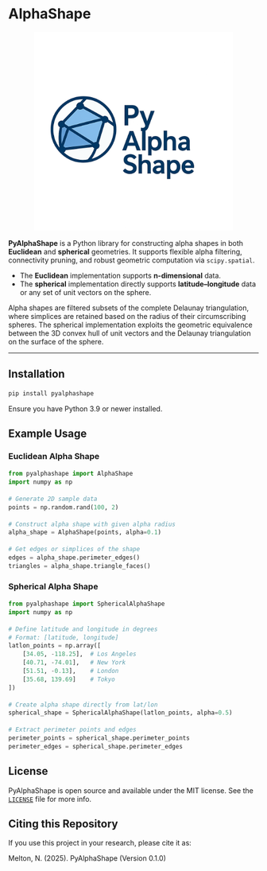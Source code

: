 # AlphaShape

<p align="center">
  <img src="https://raw.githubusercontent.com/NiklasMelton/PyAlphaShape/main/docs/_static/img/logo.png?raw=true" alt="AlphaShape Logo" width="400"/>
</p>


**PyAlphaShape** is a Python library for constructing alpha shapes in both  
**Euclidean** and **spherical** geometries. It supports flexible alpha filtering,  
connectivity pruning, and robust geometric computation via `scipy.spatial`.

- The **Euclidean** implementation supports **n-dimensional** data.
- The **spherical** implementation directly supports **latitude–longitude** data or any set of unit vectors on the sphere.

Alpha shapes are filtered subsets of the complete Delaunay triangulation, where simplices are retained based on the radius of their circumscribing spheres. The spherical implementation exploits the geometric equivalence between the 3D convex hull of unit vectors and the Delaunay triangulation on the surface of the sphere.

<!-- START installation -->
---
## Installation

```bash
pip install pyalphashape
```

Ensure you have Python 3.9 or newer installed.
<!-- END installation -->

<!-- START examples -->
## Example Usage

### Euclidean Alpha Shape

```python
from pyalphashape import AlphaShape
import numpy as np

# Generate 2D sample data
points = np.random.rand(100, 2)

# Construct alpha shape with given alpha radius
alpha_shape = AlphaShape(points, alpha=0.1)

# Get edges or simplices of the shape
edges = alpha_shape.perimeter_edges()
triangles = alpha_shape.triangle_faces() 
```

### Spherical Alpha Shape
```python
from pyalphashape import SphericalAlphaShape
import numpy as np

# Define latitude and longitude in degrees
# Format: [latitude, longitude]
latlon_points = np.array([
    [34.05, -118.25],  # Los Angeles
    [40.71, -74.01],   # New York
    [51.51, -0.13],    # London
    [35.68, 139.69]    # Tokyo
])

# Create alpha shape directly from lat/lon
spherical_shape = SphericalAlphaShape(latlon_points, alpha=0.5)

# Extract perimeter points and edges
perimeter_points = spherical_shape.perimeter_points
perimeter_edges = spherical_shape.perimeter_edges
```

<!-- END examples -->

<!-- START license -->
## License

PyAlphaShape is open source and available under the MIT license. See the [`LICENSE`](https://github.com/NiklasMelton/AdaptiveResonanceLib/blob/develop/LICENSE) file for more info.
<!-- END license -->

<!-- START citation -->
## Citing this Repository
If you use this project in your research, please cite it as:

Melton, N. (2025). PyAlphaShape (Version 0.1.0)
<!-- END citation -->